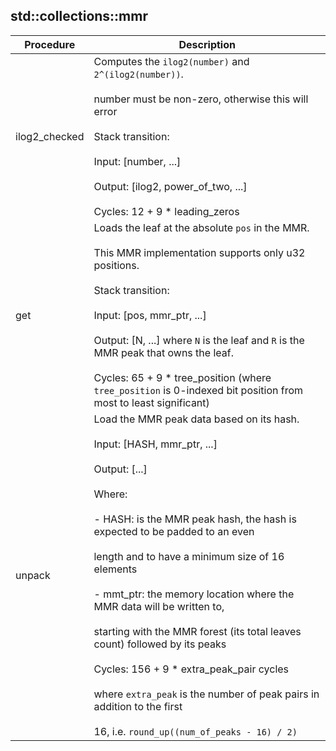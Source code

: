 
## std::collections::mmr
| Procedure | Description |
| ----------- | ------------- |
| ilog2_checked | Computes the `ilog2(number)` and `2^(ilog2(number))`.<br /><br />number must be non-zero, otherwise this will error<br /><br />Stack transition:<br /><br />Input: [number, ...]<br /><br />Output: [ilog2, power_of_two, ...]<br /><br />Cycles:  12 + 9 * leading_zeros |
| get | Loads the leaf at the absolute `pos` in the MMR.<br /><br />This MMR implementation supports only u32 positions.<br /><br />Stack transition:<br /><br />Input: [pos, mmr_ptr, ...]<br /><br />Output: [N, ...] where `N` is the leaf and `R` is the MMR peak that owns the leaf.<br /><br />Cycles: 65 + 9 * tree_position (where `tree_position` is 0-indexed bit position from most to least significant) |
| unpack | Load the MMR peak data based on its hash.<br /><br />Input: [HASH, mmr_ptr, ...]<br /><br />Output: [...]<br /><br />Where:<br /><br />- HASH: is the MMR peak hash, the hash is expected to be padded to an even<br /><br />length and to have a minimum size of 16 elements<br /><br />- mmt_ptr: the memory location where the MMR data will be written to,<br /><br />starting with the MMR forest (its total leaves count) followed by its peaks<br /><br />Cycles: 156 + 9 * extra_peak_pair cycles<br /><br />where `extra_peak` is the number of peak pairs in addition to the first<br /><br />16, i.e. `round_up((num_of_peaks - 16) / 2)` |
